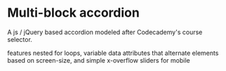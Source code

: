 # Multi-block accordion
 A js / jQuery based accordion modeled after Codecademy's course selector.  

features nested for loops, variable data attributes that alternate elements based on screen-size, and simple x-overflow sliders for mobile 
